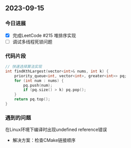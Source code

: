 ## 2023-09-15
### 今日进展
- [x] 完成LeetCode #215 堆排序实现
- [ ] 调试多线程死锁问题

### 代码片段
```cpp
// 快速选择算法实现
int findKthLargest(vector<int>& nums, int k) {
    priority_queue<int, vector<int>, greater<int>> pq;
    for (int num : nums) {
        pq.push(num);
        if (pq.size() > k) pq.pop();
    }
    return pq.top();
}
```

### 遇到的问题
在Linux环境下编译时出现undefined reference错误
- 解决方案：检查CMake链接顺序

